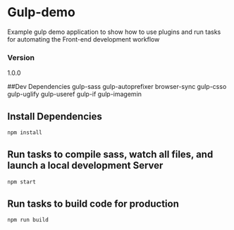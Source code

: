 # Gulp-demo

Example gulp demo application to show how to use plugins and run tasks for automating the Front-end development workflow

### Version
1.0.0

##Dev Dependencies
gulp-sass
gulp-autoprefixer
browser-sync
gulp-csso
gulp-uglify
gulp-useref
gulp-if
gulp-imagemin

## Install Dependencies
```bash
npm install
```

## Run tasks to compile sass, watch all files, and launch a local development Server 
```bash
npm start
```

## Run tasks to build code for production 
```bash
npm run build
```
